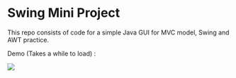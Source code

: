 # Swing Mini Project

This repo consists of code for a simple Java GUI for MVC model, Swing and AWT practice.

Demo (Takes a while to load) :

![](assets/demo.gif)
